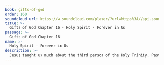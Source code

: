 ```yaml
---
book: gifts-of-god
order: 160
soundcloud_url: https://w.soundcloud.com/player/?url=https%3A//api.soundcloud.com/tracks/
title: >-
  Gifts of God Chapter 16 - Holy Spirit - Forever in Us
passage: >-
  Gifts of God Chapter 16
name: >-
  Holy Spirit - Forever in Us
description: >-
  Jesus taught us much about the third person of the Holy Trinity. Pastor Art looks at four events in the life of Jesus, where he taught about the Holy Spirit: the farewell dinner, the first Easter evening, a conversation at night and the greatest day of the feast.
---
```


